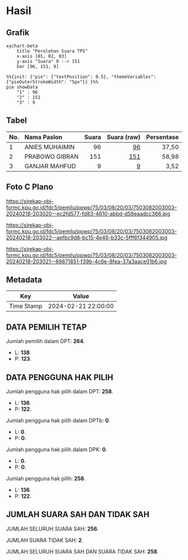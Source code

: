 # Hasil

## Grafik

```mermaid
xychart-beta
    title "Perolehan Suara TPS"
    x-axis [01, 02, 03]
    y-axis "Suara" 0 --> 151
    bar [96, 151, 9]
```

```mermaid
%%{init: {"pie": {"textPosition": 0.5}, "themeVariables": {"pieOuterStrokeWidth": "5px"}} }%%
pie showData
    "1" : 96
    "2" : 151
    "3" : 9
```

## Tabel

| No. | Nama Paslon    | Suara | Suara (raw) | Persentase |
|:--- |:-------------- | -----:| -----------:| ----------:|
| 1   | ANIES MUHAIMIN | 96    | [96][p-1]   | 37,50      |
| 2   | PRABOWO GIBRAN | 151   | [151][p-2]  | 58,98      |
| 3   | GANJAR MAHFUD  | 9     | [9][p-3]    | 3,52       |


[p-1]: https://github.com/gigit-pemilu/pemilu-2024-75-gorontalo/blob/main/pilpres/hitung-suara/sub/75-gorontalo/sub/03-bone-bolango/sub/08-kabila-bone/sub/2003-oluhuta/sub/003-tps/sub/paslon-1.txt
[p-2]: https://github.com/gigit-pemilu/pemilu-2024-75-gorontalo/blob/main/pilpres/hitung-suara/sub/75-gorontalo/sub/03-bone-bolango/sub/08-kabila-bone/sub/2003-oluhuta/sub/003-tps/sub/paslon-2.txt
[p-3]: https://github.com/gigit-pemilu/pemilu-2024-75-gorontalo/blob/main/pilpres/hitung-suara/sub/75-gorontalo/sub/03-bone-bolango/sub/08-kabila-bone/sub/2003-oluhuta/sub/003-tps/sub/paslon-3.txt

## Foto C Plano

https://sirekap-obj-formc.kpu.go.id/fdc5/pemilu/ppwp/75/03/08/20/03/7503082003003-20240218-203020--ec2fd577-fd83-4810-abbd-d58eaadcc366.jpg

https://sirekap-obj-formc.kpu.go.id/fdc5/pemilu/ppwp/75/03/08/20/03/7503082003003-20240218-203022--aefbc9d8-bc15-4e46-b33c-5fff6f344905.jpg

https://sirekap-obj-formc.kpu.go.id/fdc5/pemilu/ppwp/75/03/08/20/03/7503082003003-20240218-203021--89871851-f39b-4c6e-8fea-37a3aace01b6.jpg


## Metadata

| Key        | Value               |
| ---------- | ------------------- |
| Time Stamp | 2024-02-21 22:00:00 |


## DATA PEMILIH TETAP

Jumlah pemilih dalam DPT: **264**.
 * L: **138**.
 * P: **123**.

## DATA PENGGUNA HAK PILIH

Jumlah pengguna hak pilih dalam DPT: **258**.
 * L: **136**.
 * P: **122**.

Jumlah pengguna hak pilih dalam DPTb: **0**.
 * L: **0**.
 * P: **0**.

Jumlah pengguna hak pilih dalam DPK: **0**.
 * L: **0**.
 * P: **0**.

Jumlah pengguna hak pilih: **258**.
 * L: **136**.
 * P: **122**.

## JUMLAH SUARA SAH DAN TIDAK SAH

JUMLAH SELURUH SUARA SAH: **256**.

JUMLAH SUARA TIDAK SAH: **2**.

JUMLAH SELURUH SUARA SAH DAN SUARA TIDAK SAH: **258**.


